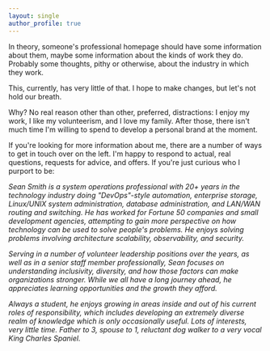 ```yaml
---
layout: single
author_profile: true
---
```


In theory, someone's professional homepage should have some information about them, maybe some information about the kinds of work they do. Probably some thoughts, pithy or otherwise, about the industry in which they work.

This, currently, has very little of that. I hope to make changes, but let's not hold our breath.

Why? No real reason other than other, preferred, distractions: I enjoy my work, I like my volunteerism, and I love my family. After those, there isn't much time I'm willing to spend to develop a personal brand at the moment.

If you're looking for more information about me, there are a number of ways to get in touch over on the left. I'm happy to respond to actual, real questions, requests for advice, and offers. If you're just curious who I purport to be:


<div class="notice--primary" style="font-style: italic">
<p>Sean Smith is a system operations professional with 20+ years in the technology industry doing "DevOps"-style automation, enterprise storage, Linux/UNIX system administration, database administration, and LAN/WAN routing and switching. He has worked for Fortune 50 companies and small development agencies, attempting to gain more perspective on how technology can be used to solve people's problems. He enjoys solving problems involving architecture scalability, observability, and security.</p>

<p>Serving in a number of volunteer leadership positions over the years, as well as in a senior staff member professionally, Sean focuses on understanding inclusivity, diversity, and how those factors can make organizations stronger. While we all have a long journey ahead, he appreciates learning opportunities and the growth they afford.</p>

<p>Always a student, he enjoys growing in areas inside and out of his current roles of responsibility, which includes developing an extremely diverse realm of knowledge which is only occasionally useful. Lots of interests, very little time. Father to 3, spouse to 1, reluctant dog walker to a very vocal King Charles Spaniel.</p>
</div>
